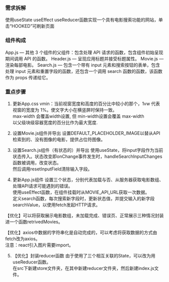 ### 需求拆解
使用useState useEffect useReducer函数实现一个具有电影搜索功能的网站，单击“HOOKED”可刷新页面

### 组件构成

App.js — 其他 3 个组件的父组件：包含处理 API 请求的函数，包含组件初始呈现期间调用 API 的函数。
Header.js — 呈现应用标题并接受标题属性。
Movie.js — 渲染每部电影。
Search.js — 包含一个带有 input 元素和搜索按钮的表单，包含处理 input 元素和重置字段的函数，还包含一个调用 search 函数的函数，该函数作为 props 传递给它。

### 重点步骤
1. 更新App.css
vmin：当前视窗宽度和高度的百分比中较小的那个，1vw 代表视窗的宽度为 1%。使文字大小在横竖屏时保持一致。<br>
max-width 会覆盖width设置, 但 min-width设置会覆盖 max-width<br>
以父级块级容器宽度的百分比<percentage>作为最大宽度.<br>

2. 设置Movie.js组件并导出
设置DEFAULT_PLACEHOLDER_IMAGE以替从API检索到的、没有图像的电影，提供占位符图像。

3. 设置Search.js组件（有状态的）并导出
使用useState，将input字段作为当前状态传入。状态改变即onChange事件发生时，handleSearchInputChanges函数被调用，改变状态。<br>
然后调用resetInputField清除输入字段。<br>

4. 更新App.js组件
设置三个状态，分别代表加载与否、从服务器获取电影数组、处理API请求可能遇到的错误。<br>
使用useEffect函数，在组件挂载时从MOVIE_API_URL获取一次数据。<br>
定义search函数，每次搜索新字段时，更新状态值，并提交输入的新字段searchValue，以使用fetch发起HTTP请求。<br>

【优化】可以将获取展示电影数组，未加载完成、错误页、正常展示三种情况封装进一个函数retrivedMovies。<br>
 
【优化】axios中数据的字符串化是自动完成的，可以考虑将获取数据的方式由fetch改为axios。<br>
注意：react引入图片需要import。

5. 【优化】封装reducer函数
由于使用了三个相互关联的State，可以改为用useReducer函数。<br>
在src下新建store文件夹，在其中新建reducer文件夹，然后新建index.js文件。


